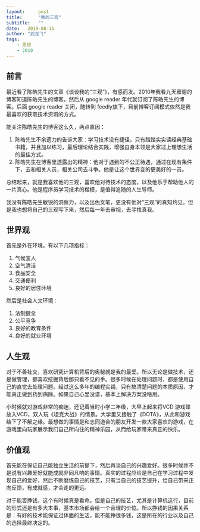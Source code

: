 ```yaml
---
layout:     post
title:      "我的三观"
subtitle:   "" 
date:   2019-08-11
author: "武龙飞"
tags:
    - 思想
    - 2019
---
```


## 前言
最近看了陈皓先生的文章《谈谈我的“三观”》，有感而发。2010年我看九天雁翎的博客知道陈皓先生的博客。然后从 google reader 年代就订阅了陈皓先生的博客。后面 google reader 关闭，随转到 feedly旗下，目前博客订阅模式依然是我最喜欢的获取技术资讯的方式。

能关注陈皓先生的博客这么久，两点原因：

1. 陈皓先生不余遗力的告诉大家：学习技术没有捷径，只有踏踏实实读经典基础书籍，并且加以练习，最后理论结合实践，增强自身本领是大家过上理想生活的最佳方式。
2. 陈皓先生在博客里透露出的精神：他对于遇到的不公正待遇，通过在现有条件下，去和相关人员，相关公司去斗争。他是让这个世界变的更美好的一员。

总结起来，就是我喜欢他的三观，喜欢他对待技术的态度，以及他乐于帮助他人的一片真心。他是程序员学习技术的楷模，是值得追随的人生导师。

我没有陈皓先生敏锐的洞察力，以及出色文笔，更没有他对“三观”的真知灼见。但是我也想将自己的三观写下来，然后每一年去审视，去寻找真我。

## 世界观
首先是外在环境。有以下几项指标：

1. 气候宜人
2. 空气清洁
3. 食品安全
4. 交通便利
5. 良好的居住环境


然后是社会人文环境：

1. 法制健全
2. 公平竞争
3. 良好的教育条件
4. 良好的就业环境

## 人生观
对于不善社交，喜欢研究计算机背后的奥秘就是我的最爱。所以无论是做技术，还是做管理，都喜欢挖掘背后那只看不见的手。很多时候在处理问题时，都是使用自己的直觉去处理问题。经过这么多年的编程实践，只有搞清楚问题的本质原因，才能真正做到药到病除。如果自己心里没谱，基本上解决方案没啥用。

小时候就对游戏非常的痴迷，还记着当时小学二年级，大早上起来将VCD 游戏碟放入VCD，双人玩《坦克大战》的情景。大学里又接触了《DOTA》，从此和游戏结下了不解之缘。最想做的事情是和志同道合的朋友开发一款大家喜欢的游戏，在游戏里向玩家展示我们自己所向往的精神乐园，从而给玩家带来真正的快乐。


## 价值观
首先能在保证自己能独立生活的前提下，然后再谈自己的兴趣爱好。很多时候并不是说有兴趣爱好就能成就非同凡响的事情。真实的过程应给是自己在学习过程中发现自己的爱好，然后不断磨练自己的技艺，只有当自己的技艺提升，给自己带来正向反馈，有成就感，才会走的更远。

对于能否挣钱，这个有时候真是看命。但是自己的技艺，尤其是计算机这行，目前的形式还是有多大本事，基本市场都会给一个合理的价位。所以挣钱的因果关系是：有好的技术能保证过体面的生活，能不能挣很多钱，这是所在的行业以及自己的选择最终决定的。